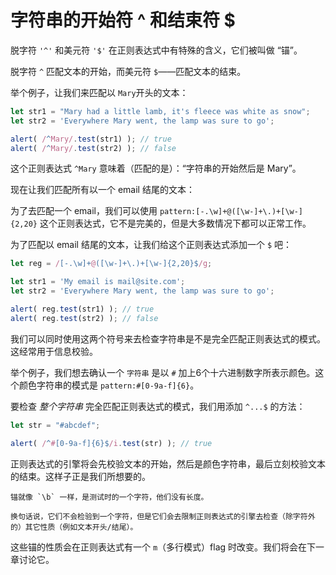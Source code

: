 # 字符串的开始符 ^ 和结束符 $

脱字符 `'^'` 和美元符 `'$'` 在正则表达式中有特殊的含义，它们被叫做 “锚”。

脱字符 `^` 匹配文本的开始，而美元符 `$`——匹配文本的结束。

举个例子，让我们来匹配以 `Mary`开头的文本：

```js run
let str1 = "Mary had a little lamb, it's fleece was white as snow";
let str2 = 'Everywhere Mary went, the lamp was sure to go';

alert( /^Mary/.test(str1) ); // true
alert( /^Mary/.test(str2) ); // false
```

这个正则表达式 `^Mary` 意味着（匹配的是）：“字符串的开始然后是 Mary”。

现在让我们匹配所有以一个 email 结尾的文本：

为了去匹配一个 email，我们可以使用 `pattern:[-.\w]+@([\w-]+\.)+[\w-]{2,20}` 这个正则表达式，它不是完美的，但是大多数情况下都可以正常工作。

为了匹配以 email 结尾的文本，让我们给这个正则表达式添加一个 `$` 吧：

```js run
let reg = /[-.\w]+@([\w-]+\.)+[\w-]{2,20}$/g;

let str1 = 'My email is mail@site.com';
let str2 = 'Everywhere Mary went, the lamp was sure to go';

alert( reg.test(str1) ); // true
alert( reg.test(str2) ); // false
```

我们可以同时使用这两个符号来去检查字符串是不是完全匹配正则表达式的模式。这经常用于信息校验。

举个例子，我们想去确认一个 `字符串` 是以 `#` 加上6个十六进制数字所表示颜色。这个颜色字符串的模式是 `pattern:#[0-9a-f]{6}`。

要检查 *整个字符串* 完全匹配正则表达式的模式，我们用添加 `^...$` 的方法：

```js run
let str = "#abcdef";

alert( /^#[0-9a-f]{6}$/i.test(str) ); // true
```

正则表达式的引擎将会先校验文本的开始，然后是颜色字符串，最后立刻校验文本的结束。这样子正是我们所想要的。

```smart header="锚的长度为零"
锚就像 `\b` 一样，是测试时的一个字符，他们没有长度。

换句话说，它们不会检验到一个字符，但是它们会去限制正则表达式的引擎去检查（除字符外的）其它性质（例如文本开头/结尾）。
```

这些锚的性质会在正则表达式有一个 `m`（多行模式）flag 时改变。我们将会在下一章讨论它。
